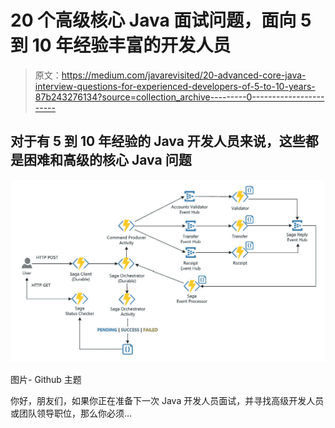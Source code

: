 # 20 个高级核心 Java 面试问题，面向 5 到 10 年经验丰富的开发人员

> 原文：<https://medium.com/javarevisited/20-advanced-core-java-interview-questions-for-experienced-developers-of-5-to-10-years-87b243276134?source=collection_archive---------0----------------------->

## 对于有 5 到 10 年经验的 Java 开发人员来说，这些都是困难和高级的核心 Java 问题

![](img/0e49d4756f2e756a2d519f9e4f555cf7.png)

图片- Github 主题

你好，朋友们，如果你正在准备下一次 Java 开发人员面试，并寻找高级开发人员或团队领导职位，那么你必须…